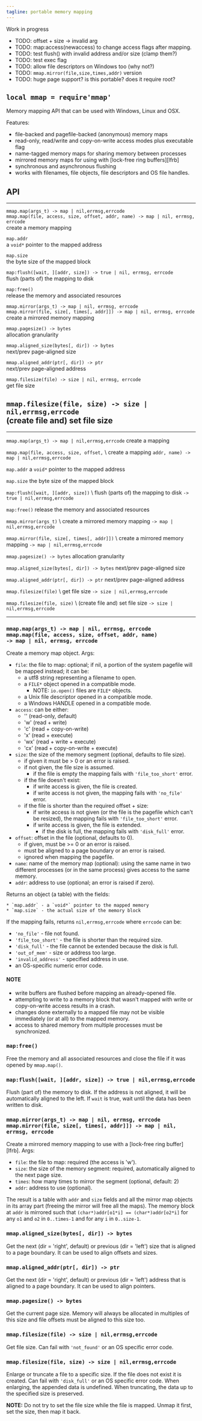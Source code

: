 ```yaml
---
tagline: portable memory mapping
---
```


<warn>Work in progress</warn>

* TODO: offset + size -> invalid arg
* TODO: map:access(newaccess) to change access flags after mapping.
* TODO: test flush() with invalid address and/or size (clamp them?)
* TODO: test exec flag
* TODO: allow file descriptors on Windows too (why not?)
* TODO: `mmap.mirror(file,size,times,addr)` version
* TODO: huge page support? is this portable? does it require root?

## `local mmap = require'mmap'`

Memory mapping API that can be used with Windows, Linux and OSX.

Features:

  * file-backed and pagefile-backed (anonymous) memory maps
  * read-only, read/write and copy-on-write access modes plus executable flag
  * name-tagged memory maps for sharing memory between processes
  * mirrored memory maps for using with [lock-free ring buffers][lfrb]
  * synchronous and asynchronous flushing
  * works with filenames, file objects, file descriptors and OS file handles.


## API

----------------------------------------------------------------------------------------------
`mmap.map(args_t) -> map | nil,errmsg,errcode` \
`mmap.map(file, access, size, offset, addr, name) -> map | nil, errmsg, errcode` \
create a memory mapping

`map.addr` \
a `void*` pointer to the mapped address

`map.size` \
the byte size of the mapped block

`map:flush([wait, ][addr, size]) -> true | nil, errmsg, errcode` \
flush (parts of) the mapping to disk

`map:free()` \
release the memory and associated resources

`mmap.mirror(args_t) -> map | nil, errmsg, errcode` \
`mmap.mirror(file, size[, times[, addr]]) -> map | nil, errmsg, errcode` \
create a mirrored memory mapping

`mmap.pagesize() -> bytes` \
allocation granularity

`mmap.aligned_size(bytes[, dir]) -> bytes` \
next/prev page-aligned size

`mmap.aligned_addr(ptr[, dir]) -> ptr` \
next/prev page-aligned address

`mmap.filesize(file) -> size | nil, errmsg, errcode` \
get file size

`mmap.filesize(file, size) -> size | nil,errmsg,errcode` \
(create file and) set file size
----------------------------------------------------------------------------------------------


------------------------------------------------- --------------------------------------------
`mmap.map(args_t) -> map | nil,errmsg,errcode`    create a mapping

`mmap.map(file, access, size, offset,` \          create a mapping
`addr, name) -> map | nil,errmsg,errcode`

`map.addr`                                        a `void*` pointer to the mapped address

`map.size`                                        the byte size of the mapped block

`map:flush([wait, ][addr, size])` \               flush (parts of) the mapping to disk
`-> true | nil,errmsg,errcode`

`map:free()`                                      release the memory and associated resources

`mmap.mirror(args_t)` \                           create a mirrored memory mapping
`-> map | nil,errmsg,errcode`

`mmap.mirror(file, size[, times[, addr]])` \      create a mirrored memory mapping
`-> map | nil,errmsg,errcode`

`mmap.pagesize() -> bytes`                        allocation granularity

`mmap.aligned_size(bytes[, dir]) -> bytes`        next/prev page-aligned size

`mmap.aligned_addr(ptr[, dir]) -> ptr`            next/prev page-aligned address

`mmap.filesize(file)` \                           get file size
`-> size | nil,errmsg,errcode`

`mmap.filesize(file, size)` \                     (create file and) set file size
`-> size | nil,errmsg,errcode`
------------------------------------------------- --------------------------------------------

### `mmap.map(args_t) -> map | nil, errmsg, errcode` <br> `mmap.map(file, access, size, offset, addr, name)` <br> `-> map | nil, errmsg, errcode`

Create a memory map object. Args:

* `file`: the file to map: optional; if nil, a portion of the system pagefile
will be mapped instead; it can be:
	* a utf8 string representing a filename to open.
	* a `FILE*` object opened in a compatible mode.
		* NOTE: `io.open()` files are `FILE*` objects.
	* a Unix file descriptor opened in a compatible mode.
	* a Windows HANDLE opened in a compatible mode.
* `access`: can be either:
	* '' (read-only, default)
	* 'w' (read + write)
	* 'c' (read + copy-on-write)
	* 'x' (read + execute)
	* 'wx' (read + write + execute)
	* 'cx' (read + copy-on-write + execute)
* `size`: the size of the memory segment (optional, defaults to file size).
	* if given it must be > 0 or an error is raised.
	* if not given, the file size is assumed.
		* if the file is empty the mapping fails with `'file_too_short'` error.
	* if the file doesn't exist:
		* if write access is given, the file is created.
		* if write access is not given, the mapping fails with `'no_file'` error.
	* if the file is shorter than the required offset + size:
		* if write access is not given (or the file is the pagefile which
		can't be resized), the mapping fails with `'file_too_short'` error.
		* if write access is given, the file is extended.
			* if the disk is full, the mapping fails with `'disk_full'` error.
* `offset`: offset in the file (optional, defaults to 0).
	* if given, must be >= 0 or an error is raised.
	* must be aligned to a page boundary or an error is raised.
	* ignored when mapping the pagefile.
* `name`: name of the memory map (optional): using the same name in two
different processes (or in the same process) gives access to the same memory.
* `addr`: address to use (optional; an error is raised if zero).

Returns an object (a table) with the fields:

	* `map.addr` - a `void*` pointer to the mapped memory
	* `map.size` - the actual size of the memory block

If the mapping fails, returns `nil,errmsg,errcode` where `errcode` can be:

* `'no_file'` - file not found.
* `'file_too_short'` - the file is shorter than the required size.
* `'disk_full'` - the file cannot be extended because the disk is full.
* `'out_of_mem'` - size or address too large.
* `'invalid_address'` - specified address in use.
* an OS-specific numeric error code.

#### NOTE

* write buffers are flushed before mapping an already-opened file.
* attempting to write to a memory block that wasn't mapped with write
or copy-on-write access results in a crash.
* changes done externally to a mapped file may not be visible immediately
(or at all) to the mapped memory.
* access to shared memory from multiple processes must be synchronized.


### `map:free()`

Free the memory and all associated resources and close the file
if it was opened by `mmap.map()`.


### `map:flush([wait, ][addr, size]) -> true | nil,errmsg,errcode`

Flush (part of) the memory to disk. If the address is not aligned,
it will be automatically aligned to the left. If `wait` is true,
wait until the data has been written to disk.


### `mmap.mirror(args_t) -> map | nil, errmsg, errcode` <br> `mmap.mirror(file, size[, times[, addr]]) -> map | nil, errmsg, errcode`

Create a mirrored memory mapping to use with a [lock-free ring buffer][lfrb].
Args:

* `file`: the file to map: required (the access is 'w').
* `size`: the size of the memory segment: required, automatically aligned
to the next page size.
* `times`: how many times to mirror the segment (optional, default: 2)
* `addr`: address to use (optional).

The result is a table with `addr` and `size` fields and all the mirror map
objects in its array part (freeing the mirror will free all the maps).
The memory block at `addr` is mirrored such that
`(char*)addr[o1*i] == (char*)addr[o2*i]` for any `o1` and `o2` in
`0..times-1` and for any `i` in `0..size-1`.


### `mmap.aligned_size(bytes[, dir]) -> bytes`

Get the next (dir = 'right', default) or previous (dir = 'left') size that is
aligned to a page boundary. It can be used to align offsets and sizes.


### `mmap.aligned_addr(ptr[, dir]) -> ptr`

Get the next (dir = 'right', default) or previous (dir = 'left') address that
is aligned to a page boundary. It can be used to align pointers.


### `mmap.pagesize() -> bytes`

Get the current page size. Memory will always be allocated in multiples
of this size and file offsets must be aligned to this size too.


### `mmap.filesize(file) -> size | nil,errmsg,errcode`

Get file size. Can fail with `'not_found'` or an OS specific error code.


### `mmap.filesize(file, size) -> size | nil,errmsg,errcode`

Enlarge or truncate a file to a specific size. If the file does not exist
it is created. Can fail with `'disk_full'` or an OS specific error code.
When enlarging, the appended data is undefined. When truncating, the data
up to the specified size is preserved.

__NOTE:__ Do not try to set the file size while the file is mapped.
Unmap it first, set the size, then map it back.
